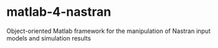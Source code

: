 # matlab-4-nastran
Object-oriented Matlab framework for the manipulation of Nastran input models and simulation results
